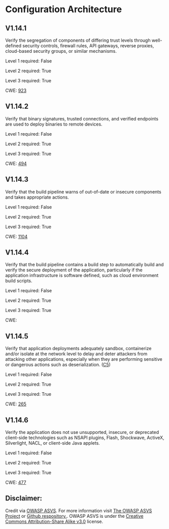 #  Configuration Architecture
## V1.14.1
Verify the segregation of components of differing trust levels through well-defined security controls, firewall rules, API gateways, reverse proxies, cloud-based security groups, or similar mechanisms.
Level 1 required: False
Level 2 required: True
Level 3 required: True
CWE: [923](https://cwe.mitre.org/data/definitions/923)
## V1.14.2
Verify that binary signatures, trusted connections, and verified endpoints are used to deploy binaries to remote devices.
Level 1 required: False
Level 2 required: True
Level 3 required: True
CWE: [494](https://cwe.mitre.org/data/definitions/494)
## V1.14.3
Verify that the build pipeline warns of out-of-date or insecure components and takes appropriate actions.
Level 1 required: False
Level 2 required: True
Level 3 required: True
CWE: [1104](https://cwe.mitre.org/data/definitions/1104)
## V1.14.4
Verify that the build pipeline contains a build step to automatically build and verify the secure deployment of the application, particularly if the application infrastructure is software defined, such as cloud environment build scripts.
Level 1 required: False
Level 2 required: True
Level 3 required: True
CWE: [](https://cwe.mitre.org/data/definitions/)
## V1.14.5
Verify that application deployments adequately sandbox, containerize and/or isolate at the network level to delay and deter attackers from attacking other applications, especially when they are performing sensitive or dangerous actions such as deserialization. ([C5](https://owasp.org/www-project-proactive-controls/#div-numbering))
Level 1 required: False
Level 2 required: True
Level 3 required: True
CWE: [265](https://cwe.mitre.org/data/definitions/265)
## V1.14.6
Verify the application does not use unsupported, insecure, or deprecated client-side technologies such as NSAPI plugins, Flash, Shockwave, ActiveX, Silverlight, NACL, or client-side Java applets.
Level 1 required: False
Level 2 required: True
Level 3 required: True
CWE: [477](https://cwe.mitre.org/data/definitions/477)

## Disclaimer:
Credit via [OWASP ASVS](https://owasp.org/www-project-application-security-verification-standard/). For more information visit [The OWASP ASVS Project](https://owasp.org/www-project-application-security-verification-standard/) or [Github respository.](https://github.com/OWASP/ASVS). OWASP ASVS is under the [Creative Commons Attribution-Share Alike v3.0](https://creativecommons.org/licenses/by-sa/3.0/) license.
